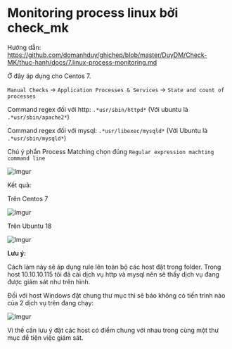 # Monitoring process linux bởi check_mk

Hướng dẫn: https://github.com/domanhduy/ghichep/blob/master/DuyDM/Check-MK/thuc-hanh/docs/7.linux-process-monitoring.md

Ở đây áp dụng cho Centos 7.

`Manual Checks` -> `Application Processes & Services` -> `State and count of processes`

Command regex đối với http: `.*usr/sbin/httpd*` (Với ubuntu là `.*usr/sbin/apache2*`)

Command regex đối với mysql: `.*usr/libexec/mysqld*` (Với Ubuntu là `.*usr/sbin/mysqld*`)

Chú ý phần Process Matching chọn đúng `Regular expression machting command line`

![Imgur](https://i.imgur.com/ls11YAS.png)

Kết quả: 

Trên Centos 7

![Imgur](https://i.imgur.com/dpdIkCd.png)

Trên Ubuntu 18

![Imgur](https://i.imgur.com/oghRlLp.png)

**Lưu ý:** 

Cách làm này sẽ áp dụng rule lên toàn bộ các host đặt trong folder. Trong host 10.10.10.115 tôi đã cài dịch vụ http và mysql nên sẽ thấy dịch vụ đang được giám sát như trên hình.

Đối với host Windows đặt chung thư mục thì sẽ báo không có tiến trình nào của 2 dịch vụ trên đang chạy:

![Imgur](https://i.imgur.com/ItZ4o7b.png)

Vì thế cần lưu ý đặt các host có điểm chung với nhau trong cùng một thư mục để tiện việc giám sát.

